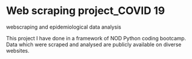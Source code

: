 # Web scraping project_COVID 19
 webscraping and epidemiological data analysis

This project I have done in a framework of NOD Python coding bootcamp.
Data which were scraped and analysed are publicly available on diverse websites.
